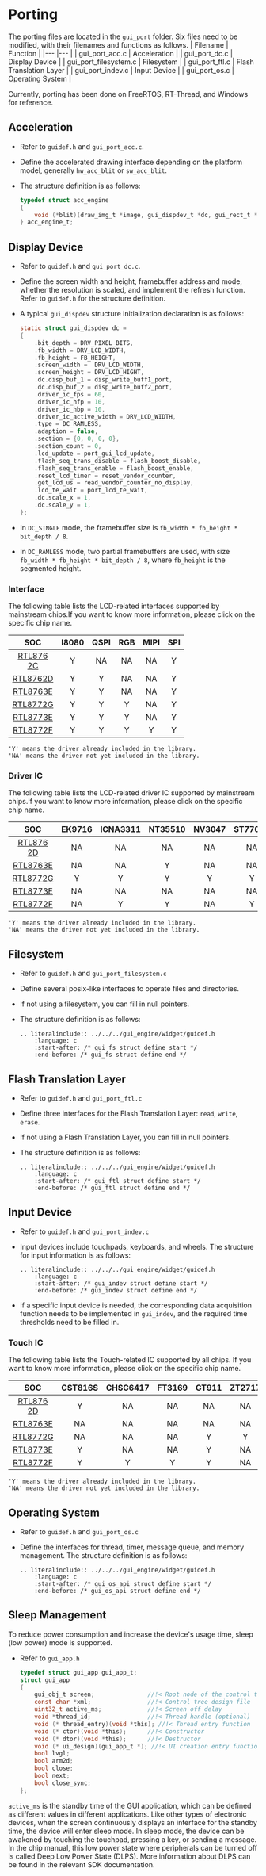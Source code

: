 # Porting

The porting files are located in the `gui_port` folder.
Six files need to be modified, with their filenames and functions as follows.
| Filename                   | Function             |
|---                         |---                   |
| gui_port_acc.c             | Acceleration         |
| gui_port_dc.c              | Display Device       |
| gui_port_filesystem.c      | Filesystem           |
| gui_port_ftl.c             | Flash Translation Layer |
| gui_port_indev.c           | Input Device         |
| gui_port_os.c              | Operating System     |

Currently, porting has been done on FreeRTOS, RT-Thread, and Windows for reference.

## Acceleration

- Refer to `guidef.h` and `gui_port_acc.c`.
- Define the accelerated drawing interface depending on the platform model, generally `hw_acc_blit` or `sw_acc_blit`.
- The structure definition is as follows:

    ```C
    typedef struct acc_engine
    {
        void (*blit)(draw_img_t *image, gui_dispdev_t *dc, gui_rect_t *rect);
    } acc_engine_t;
    ```

## Display Device

- Refer to `guidef.h` and `gui_port_dc.c`.
- Define the screen width and height, framebuffer address and mode, whether the resolution is scaled, and implement the refresh function. Refer to `guidef.h` for the structure definition.
- A typical `gui_dispdev` structure initialization declaration is as follows:

    ```C
    static struct gui_dispdev dc =
    {
        .bit_depth = DRV_PIXEL_BITS,
        .fb_width = DRV_LCD_WIDTH,
        .fb_height = FB_HEIGHT,
        .screen_width =  DRV_LCD_WIDTH,
        .screen_height = DRV_LCD_HIGHT,
        .dc.disp_buf_1 = disp_write_buff1_port,
        .dc.disp_buf_2 = disp_write_buff2_port,
        .driver_ic_fps = 60,
        .driver_ic_hfp = 10,
        .driver_ic_hbp = 10,
        .driver_ic_active_width = DRV_LCD_WIDTH,
        .type = DC_RAMLESS,
        .adaption = false,
        .section = {0, 0, 0, 0},
        .section_count = 0,
        .lcd_update = port_gui_lcd_update,
        .flash_seq_trans_disable = flash_boost_disable,
        .flash_seq_trans_enable = flash_boost_enable,
        .reset_lcd_timer = reset_vendor_counter,
        .get_lcd_us = read_vendor_counter_no_display,
        .lcd_te_wait = port_lcd_te_wait,
        .dc.scale_x = 1,
        .dc.scale_y = 1,
    };
    ```

- In `DC_SINGLE` mode, the framebuffer size is `fb_width * fb_height * bit_depth / 8`.
- In `DC_RAMLESS` mode, two partial framebuffers are used, with size `fb_width * fb_height * bit_depth / 8`, where `fb_height` is the segmented height.

### Interface

The following table lists the LCD-related interfaces supported by mainstream  chips.If you want to know more information, please click on the specific chip name.

| SOC                                                              | I8080 | QSPI | RGB | MIPI | SPI |
|:----------------------------------------------------------------:|:-----:|:----:|:---:|:----:|:---:|
| <span style="display:inline-block;width:70px">[RTL8762C]</span>  |   Y   |  NA  |  NA |  NA  |  Y  |
| [RTL8762D]                                                       |   Y   |  Y   |  NA |  NA  |  Y  |
| [RTL8763E]                                                       |   Y   |  Y   |  NA |  NA  |  Y  |
| [RTL8772G]                                                       |   Y   |  Y   |  Y  |  NA  |  Y  |
| [RTL8773E]                                                       |   Y   |  Y   |  Y  |  NA  |  Y  |
| [RTL8772F]                                                       |   Y   |  Y   |  Y  |  Y   |  Y  |

```{note}
'Y' means the driver already included in the library.
'NA' means the driver not yet included in the library.
```

### Driver IC

The following table lists the LCD-related driver IC supported by mainstream chips.If you want to know more information, please click on the specific chip name.

| SOC                                                             | EK9716 | ICNA3311 | NT35510 | NV3047 | ST7701S | ST77903 | ST7796 | OTM8009A | SH8601A | SH8601Z | RM69330 | ST7789 | NV3041A |
|:---------------------------------------------------------------:|:------:|:--------:|:-------:|:------:|:-------:|:-------:|:------:|:--------:|:-------:|:-------:|:-------:|:------:|:-------:|
| <span style="display:inline-block;width:70px">[RTL8762D]</span> |   NA   |    NA    |    NA   |   NA   |    NA   |    NA   |   Y    |    NA    |    NA   |    NA   |    Y    |   Y    |    Y    |
| [RTL8763E]                                                      |   NA   |    NA    |    Y    |   NA   |    NA   |    NA   |   NA   |    NA    |    NA   |    Y    |    NA   |   NA   |    NA   |
| [RTL8772G]                                                      |   Y    |    Y     |    Y    |   Y    |    Y    |    Y    |   Y    |    NA    |    NA   |    NA   |    NA   |   NA   |    NA   |
| [RTL8773E]                                                      |   NA   |    NA    |    NA   |   NA   |    NA   |    NA   |   NA   |    NA    |    Y    |    NA   |    NA   |   NA   |    NA   |
| [RTL8772F]                                                      |   NA   |    Y     |    Y    |   NA   |    Y    |    NA   |   NA   |    Y     |    Y    |    Y    |    NA   |   NA   |    NA   |

```{note}
'Y' means the driver already included in the library.
'NA' means the driver not yet included in the library.
```

## Filesystem

- Refer to `guidef.h` and `gui_port_filesystem.c`
- Define several posix-like interfaces to operate files and directories.
- If not using a filesystem, you can fill in null pointers.
- The structure definition is as follows:

    ```eval_rst
    .. literalinclude:: ../../../gui_engine/widget/guidef.h
        :language: c
        :start-after: /* gui_fs struct define start */
        :end-before: /* gui_fs struct define end */
    ```

## Flash Translation Layer

- Refer to `guidef.h` and `gui_port_ftl.c`
- Define three interfaces for the Flash Translation Layer: `read`, `write`, `erase`.
- If not using a Flash Translation Layer, you can fill in null pointers.
- The structure definition is as follows:

    ```eval_rst
    .. literalinclude:: ../../../gui_engine/widget/guidef.h
        :language: c
        :start-after: /* gui_ftl struct define start */
        :end-before: /* gui_ftl struct define end */
    ```

## Input Device

- Refer to `guidef.h` and `gui_port_indev.c`
- Input devices include touchpads, keyboards, and wheels. The structure for input information is as follows:

    ```eval_rst
    .. literalinclude:: ../../../gui_engine/widget/guidef.h
        :language: c
        :start-after: /* gui_indev struct define start */
        :end-before: /* gui_indev struct define end */
    ```

- If a specific input device is needed, the corresponding data acquisition function needs to be implemented in `gui_indev`, and the required time thresholds need to be filled in.

### Touch IC

The following table lists the Touch-related IC supported by all chips. If you want to know more information, please click on the specific chip name.

| SOC                                                              | CST816S | CHSC6417 | FT3169 | GT911 | ZT2717 | CST816T | GT9147 |
|:----------------------------------------------------------------:|:-------:|:--------:|:------:|:-----:|:------:|:-------:|:------:|
| <span style="display:inline-block;width:70px">[RTL8762D]</span>  |    Y    |    NA    |   NA   |   NA  |   NA   |    NA   |    NA  |
| [RTL8763E]                                                       |    NA   |    NA    |   NA   |   NA  |   NA   |     Y   |     Y  |
| [RTL8772G]                                                       |    NA   |    NA    |   NA   |    Y  |    Y   |    NA   |    NA  |
| [RTL8773E]                                                       |    Y    |    NA    |   NA   |    Y  |   NA   |    NA   |    NA  |
| [RTL8772F]                                                       |    Y    |     Y    |    Y   |    Y  |   NA   |    NA   |    NA  |

```{note}
'Y' means the driver already included in the library.
'NA' means the driver not yet included in the library.
```

## Operating System

- Refer to `guidef.h` and `gui_port_os.c`
- Define the interfaces for thread, timer, message queue, and memory management. The structure definition is as follows:

    ```eval_rst
    .. literalinclude:: ../../../gui_engine/widget/guidef.h
        :language: c
        :start-after: /* gui_os_api struct define start */
        :end-before: /* gui_os_api struct define end */
    ```

## Sleep Management

To reduce power consumption and increase the device's usage time, sleep (low power) mode is supported.

- Refer to `gui_app.h`

    ```C
    typedef struct gui_app gui_app_t;
    struct gui_app
    {
        gui_obj_t screen;               //!< Root node of the control tree
        const char *xml;                //!< Control tree design file
        uint32_t active_ms;             //!< Screen off delay
        void *thread_id;                //!< Thread handle (optional)
        void (* thread_entry)(void *this); //!< Thread entry function
        void (* ctor)(void *this);      //!< Constructor
        void (* dtor)(void *this);      //!< Destructor
        void (* ui_design)(gui_app_t *); //!< UI creation entry function
        bool lvgl;
        bool arm2d;
        bool close;
        bool next;
        bool close_sync;
    };
    ```

`active_ms` is the standby time of the GUI application, which can be defined as different values in different applications.
Like other types of electronic devices, when the screen continuously displays an interface for the standby time, the device will enter sleep mode.
In sleep mode, the device can be awakened by touching the touchpad, pressing a key, or sending a message.
In the chip manual, this low power state where peripherals can be turned off is called Deep Low Power State (DLPS). More information about DLPS can be found in the relevant SDK documentation.

[RTL8762C]: https://www.realmcu.com/en/Home/Product/93cc0582-3a3f-4ea8-82ea-76c6504e478a
[RTL8762D]: https://www.realmcu.com/en/Home/Product/52feef61-22d0-483e-926f-06eb10e804ca
[RTL8763E]: https://www.realmcu.com/en/Home/Product/eed7a243-66bf-4b5c-b811-a60d2d4e95cf
[RTL8772G]: https://www.realmcu.com/en/Home/Product/c175760b-088e-43d9-86da-1fc9b3f07ec3
[RTL8773E]: https://www.realmcu.com/en/Home/Product/eed7a243-66bf-4b5c-b811-a60d2d4e95cf
[RTL8772F]: https://www.realmcu.com/en/Home/Product/c175760b-088e-43d9-86da-1fc9b3f07ec3
